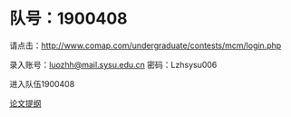 # 队号：1900408

请点击：http://www.comap.com/undergraduate/contests/mcm/login.php

录入账号：luozhh@mail.sysu.edu.cn
密码：Lzhsysu006

进入队伍1900408

[论文提纲](https://shimo.im/docs/LpEYw0bP5sogbFYT/)